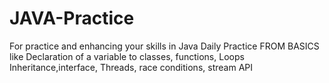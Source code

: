 # JAVA-Practice
For practice and enhancing your skills in Java
Daily Practice
FROM BASICS like Declaration of a variable to classes, functions, Loops 
Inheritance,interface, Threads, race conditions, stream API
